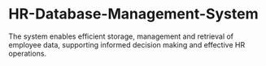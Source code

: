 # HR-Database-Management-System
The system enables efficient storage, management and retrieval of employee data, supporting informed decision making and effective HR operations.

